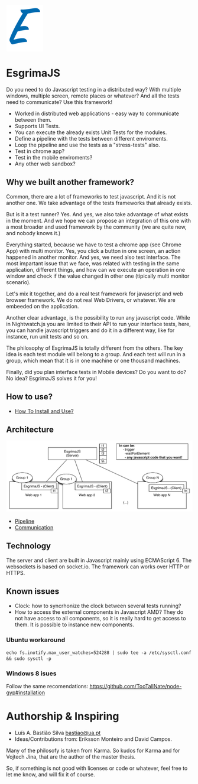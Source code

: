 ![Logo](docs/logo_small.png)
# EsgrimaJS


Do you need to do Javascript testing in a distributed way? With
multiple windows, multiple screen, remote places or whatever?
And all the tests need to communicate? Use this framework!

* Worked in distributed web applications - easy way to communicate between them. 
* Supports UI Tests. 
* You can execute the already exists Unit Tests for the modules.
* Define a pipeline with the tests between different enviroments. 
* Loop the pipeline and use the tests as a "stress-tests" also.
* Test in chrome app?
* Test in the mobile enviroments? 
* Any other web sandbox?

## Why we built another framework?


Common, there are a lot of frameworks to test javascript. And it is not
another one. We take advantage of the tests frameworks that already exists.

But is it a test runner? Yes. And yes, we also take advantage of what exists in
the moment. And we hope we can propose an integration of this one with
a most broader and used framework by the community (we are quite new, and nobody
knows it.)

Everything started, because we have to test a chrome app (see Chrome App) with
multi monitor. Yes, you click a button in one screen, an action happened in
another monitor. And yes, we need also test interface. The most impartant issue that we face, was related with testing in
the same application, different things, and how can we execute an operation
in one window and check if the value changed in other one (tipically multi monitor
scenario).

Let's mix it together, and do a real test framework for javascript and
web browser framework. We do not real Web Drivers, or whatever. We are embeeded on
the application.

Another clear advantage, is the possibility to run any javascript code. While in Nightwatch.js you
are limited to their API to run your interface tests, here, you can handle javascript triggers
and do it in a different way, like for instance, run unit tests and so on. 

The philosophy of EsgrimaJS is totally different from the others. The key idea is each test module 
will belong to a group. And each test will run in a group, which mean that it is in
one machine or one thousand machines.

Finally, did you plan interface tests in Mobile devices? Do you want to do? No idea? EsgrimaJS solves it for you!

## How to use?

- [How To Install and Use?](docs/HOWTO.md)



## Architecture

![Architecture](docs/arch.jpg)

- [Pipeline](docs/Pipeline.md)
- [Communication](docs/Communication.md)


## Technology

The server and client are built in Javascript mainly using ECMAScript 6. The websockets is based on socket.io. 
The framework can works over HTTP or HTTPS.

## Known issues

- Clock: how to syncrhonize the clock between several tests running?
- How to access the external components in Javascript AMD? They do not have access to 
all components, so it is really hard to get access to them. It is possible to instance
new components.


### Ubuntu workaround


```
echo fs.inotify.max_user_watches=524288 | sudo tee -a /etc/sysctl.conf && sudo sysctl -p
```

### Windows 8 isues


Follow the same recomendations: https://github.com/TooTallNate/node-gyp#installation


# Authorship & Inspiring 

- Luís A. Bastião Silva <bastiao@ua.pt>
- Ideas/Contributions from: Eriksson Monteiro and David Campos.


Many of the philosofy is taken from Karma. So kudos for Karma and for
Vojtech Jína, that are the author of the master thesis.

So, if something is not good with licenses or code or whatever, feel free
to let me know, and will fix it of course.
